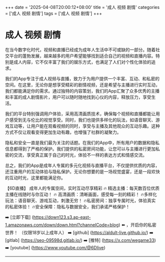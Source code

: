 +++
date = '2025-04-08T20:00:12+08:00'
title = '成人 视频 剧情'
categories = ['成人 视频 剧情']
tags = ['成人 视频 剧情']
+++

# 成人 视频 剧情

在当今数字化时代，视频和直播已经成为成年人生活中不可或缺的一部分。随着社交平台的蓬勃发展，越来越多的用户希望能够找到适合自己的视频和直播内容。特别是成人内容，它不仅丰富了我们的娱乐方式，也满足了人们对个性化体验的追求。

我们的App专注于成人视频与直播，致力于为用户提供一个丰富、互动、和私密的空间。在这里，无论你是想享受精彩的剧情视频，还是希望与主播进行实时互动，我们都能满足你的需求。通过独特的内容策划，我们的App汇聚了众多优秀的主播和丰富的成人剧情影片，用户可以随时随地找到心仪的内容，释放压力，享受生活。

我们的平台特别强调用户体验，采用高清画质技术，确保每个视频和直播都能让用户感受到无与伦比的视觉享受。同时，我们也提供多样化的玩法，如语音聊天、游戏互动等，让用户能在观看视频的同时，享受与主播及其他观众的互动乐趣。这种方式不仅让观看变得更加生动有趣，也增强了社群的凝聚力。

隐私和安全一直是我们最为关注的话题。在我们的App中，所有用户的数据和隐私信息都得到了严格的保护。我们提供的私密房间功能，让您可以与主播进行更加私密的交流，享受真正属于自己的时光，体验不一样的表达方式和情感交流。

总之，我们的App是成年人专属的多元化视频与直播平台，不仅提供优质的内容，还注重用户的互动体验与隐私保护。无论你想要的是一场视觉盛宴，还是一段欢快的互动时光，这里都能满足你。

【6D直播】
成年人的专属空间，实时互动尽享精彩
🔥 精选主播：每天数百位优质主播在线随时与你互动！
🔥 高清画质：清晰画面，感受每一刻的精彩！
🔥多样化玩法：语音聊天、游戏互动，刺激无穷！
🔥私密房间：独享专属时光，体验真实的私密体验！
🔥安全保障：隐私与数据安全，我们承诺严格保护！

➡️ [立即下载] (https://down123.s3.ap-east-1.amazonaws.com/down/down.html?channelCode=blog) ⬅️ ，开启你的私密世界！ 
（仅限18岁以上成年人） 
➡️ [github] (https://aldult-live.github.io/) 
➡️ [gitlab] (https://seo-09598d.gitlab.io/) 
➡️ [推特] (https://x.com/wegame33) 
➡️ [youtube] (https://www.youtube.com/@6Dlive)

---
